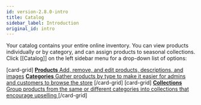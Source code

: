 ```yaml
---
id: version-2.8.0-intro
title: Catalog
sidebar_label: Introduction
original_id: intro
---
```


Your catalog contains your entire online inventory. You can view products individually or by category, and can assign products to seasonal collections. Click [[Catalog]] on the left sidebar menu for a drop-down list of options:

[card-grid]
[**Products** Add, remove, and edit products, descriptions, and images](dashboard/catalog/products.md)
[**Categories** Gather products by type to make it easier for admins and customers to browse the store](dashboard/catalog/categories.md)
[/card-grid]
[card-grid]
[**Collections** Group products from the same or different categories into collections that encourage upselling ](dashboard/catalog/collections.md)
[/card-grid]

